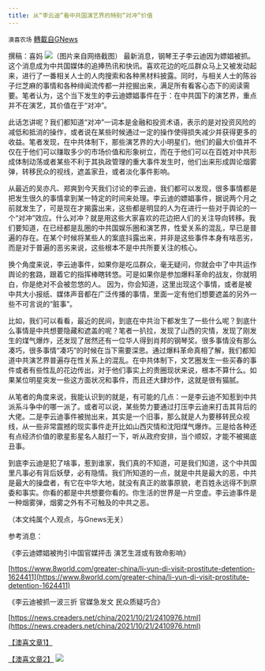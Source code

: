 ```yaml
---
title: 从“李云迪”看中共国演艺界的特别“对冲”价值
---
```

`澳喜农场` [轉載自GNews](https://gnews.org/zh-hans/1612446/)

撰稿：喜妈
![](https://assets.gnews.org/wp-content/uploads/2021/10/234-2.png)（图片来自网络截图）
最新消息，钢琴王子李云迪因为嫖娼被抓。这个消息成为中共国媒体的追捧热讯和快讯。喜欢花边的吃瓜群众马上又被发动起来，进行了一番相关人士的人肉搜索和各种黑材料披露。同时，与相关人士的陈谷子烂芝麻的事情和各种绯闻流传都一并挖掘出来，满足所有看客心态下的阅读需要。笔者认为，这个当下发生的李云迪嫖娼事件在于：在中共国下的演艺界，重点并不在演艺，其价值在于“对冲”。

此话怎讲呢？我们都知道“对冲”一词本是金融和投资术语，表示的是对投资风险的减低和抵消的操作，或者说在某些时候通过一定的操作使得损失减少并获得更多的收益。笔者发现，在中共体制下，那些演艺界的大小明星们，他们的最大价值并不仅在于他们可以赚取多少的市场价值和形象树立，而在于他们可以在百姓对中共形成体制动荡或者某些不利于其执政管理的重大事件发生时，他们出来形成舆论烟雾弹，转移民众的视线，遮盖家丑，或者淡化事件影响。

从最近的吴亦凡、郑爽到今天我们讨论的李云迪，我们都可以发现，很多事情都是把发生很久的事情拿到某一特定的时间来处理。李云迪的嫖娼事件，据说两个月之前就发生了，可是现在才揭露出来，这些都是明显的人为在进行一些对于舆论的一个“对冲”效应。什么对冲？就是用这些大家喜欢的花边把人们的关注导向转移。我们要知道，在已经都是乱圈的中共国娱乐圈和演艺界，性爱关系的混乱，早已是普遍的存在。在某个时候将某些人的案底抖露出来，并非是这些事件本身有啥恶劣，而是对于普遍的恶劣来说，这些根本不是中共所要关注的核心。

换个角度来说，李云迪事件，如果你是吃瓜群众，毫无疑问，你就会中了中共运作舆论的套路，跟着它的指挥棒瞎转悠。可是如果你是参加爆料革命的战友，你就明白，你是绝对不会被忽悠的人。 因为，你会知道，这里出现这个事情，或者是被中共大小报纸、媒体声音都在广泛传播的事情，里面一定有他们想要遮盖的另外一些不可言说的“脏事”。

比如，我们可以看看，最近的民间，到底在中共治下都发生了一些什么呢？到底什么事情是中共想要隐藏和遮盖的呢？笔者一扒拉，发现了山西的灾情，发现了刚发生的煤气爆炸，还发现了居然还有一位华人得到肖邦的钢琴奖。很多事情没有那么凑巧，很多事情“凑巧”的时候在当下需要深思。通过爆料革命真相了解，我们都知道中共演艺界普遍存在性关系上的混乱。在中共体制下，文艺圈发生一些买春的事件或者有些性乱的花边传出，对于他们事实上的贵圈现状来说，根本不算什么。如果某位明星突发一些这方面状况和事件，而且还大肆炒作，这就是很有猫腻。

从笔者的角度来说，我能认识到的就是，有可能的几点：一是李云迪不知惹到中共派系斗争中的哪一派了。或者可以说，某些势力要通过打压李云迪来打击其背后的大佬。二是李云迪事件被抛出来，其实是一个旧事，那么就是人为要移转民众视线，从一些非常震撼的现实事件走开比如山西灾情和沈阳煤气爆炸。三是给各种还有点经济价值的歌星影星名人敲打一下，听从政府安排，当个顺奴，才能不被揭底丑事。

到底李云迪是犯了啥事，惹到谁家，我们真的不知道，可是我们知道，这个中共国里凡事必有背后妖孽，必有隐情。我们所知道的一点，就是中共是最大的恶，中共是最大的操盘者，有它在中华大地，就没有真正的故事原貌，老百姓永远得不到原委和事实。你看的都是中共想要你看的。你生活的世界是一片空虚。李云迪事件是一种烟雾弹，烟雾之外有不可触及的中共之恶。

（本文纯属个人观点，与Gnews无关）

参考消息：

《李云迪嫖娼被拘引中国官媒抨击 演艺生涯或有致命影响》

[https://www.8world.com/greater-china/li-yun-di-visit-prostitute-detention-1624411](https://www.8world.com/greater-china/li-yun-di-visit-prostitute-detention-1624411)

《李云迪被抓一波三折 官媒急发文 民众质疑巧合》

[https://news.creaders.net/china/2021/10/21/2410976.html](https://news.creaders.net/china/2021/10/21/2410976.html)

[【澳喜文章1】](https://gnews.org/zh-hans/author/aujenny/)

[【澳喜文章2】](https://gnews.org/zh-hans/author/himalaya-australia/)
![](https://assets.gnews.org/wp-content/uploads/2021/10/澳喜图标2-1.jpg)
